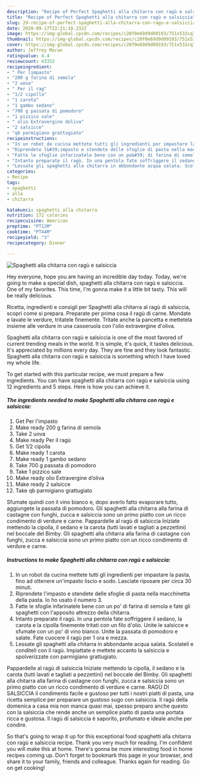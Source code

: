 ```yaml
---
description: "Recipe of Perfect Spaghetti alla chitarra con ragù e salsiccia"
title: "Recipe of Perfect Spaghetti alla chitarra con ragù e salsiccia"
slug: 29-recipe-of-perfect-spaghetti-alla-chitarra-con-ragu-e-salsiccia
date: 2020-09-17T22:21:18.232Z
image: https://img-global.cpcdn.com/recipes/c20f0e69d9d09193/751x532cq70/spaghetti-alla-chitarra-con-ragu-e-salsiccia-recipe-main-photo.jpg
thumbnail: https://img-global.cpcdn.com/recipes/c20f0e69d9d09193/751x532cq70/spaghetti-alla-chitarra-con-ragu-e-salsiccia-recipe-main-photo.jpg
cover: https://img-global.cpcdn.com/recipes/c20f0e69d9d09193/751x532cq70/spaghetti-alla-chitarra-con-ragu-e-salsiccia-recipe-main-photo.jpg
author: Jeffrey Moran
ratingvalue: 4.4
reviewcount: 43332
recipeingredient:
- " Per limpasto"
- "200 g farina di semola"
- "2 uova"
- " Per il rag"
- "1/2 cipolla"
- "1 carota"
- "1 gambo sedano"
- "700 g passata di pomodoro"
- "1 pizzico sale"
- " olio Extravergine doliva"
- "2 salsicce"
- "qb parmigiano grattugiato"
recipeinstructions:
- "In un robot da cucina mettete tutti gli ingredienti per impastare la pasta, fino ad ottenere un&#39;impasto liscio e sodo. Lasciate riposare per circa 30 minuti."
- "Riprendete l&#39;impasto e stendete delle sfoglie di pasta nella macchinetta della pasta. Io ho usato il numero 3."
- "Fatte le sfoglie infarinatele bene con un po&#39; di farina di semola e fate gli spaghetti con l&#39;apposito attrezzo della chitarra."
- "Intanto preparate il ragù. In una pentola fate soffriggere il sedano, la carota e la cipolla finemente tritati con un filo d&#39;olio. Unite le salsicce e sfumate con un po&#39; di vino bianco. Unite la passata di pomodoro e salate. Fate cuocere il ragù per 1 ora e mezza."
- "Lessate gli spaghetti alla chitarra in abbondante acqua salata. Scolateli e conditeli con il ragù. Impiattate e mettete accanto la salsiccia e spolverizzate con parmigiano grattugiato."
categories:
- Recipe
tags:
- spaghetti
- alla
- chitarra

katakunci: spaghetti alla chitarra 
nutrition: 172 calories
recipecuisine: American
preptime: "PT12M"
cooktime: "PT44M"
recipeyield: "3"
recipecategory: Dinner

---
```



![Spaghetti alla chitarra con ragù e salsiccia](https://img-global.cpcdn.com/recipes/c20f0e69d9d09193/751x532cq70/spaghetti-alla-chitarra-con-ragu-e-salsiccia-recipe-main-photo.jpg)

Hey everyone, hope you are having an incredible day today. Today, we're going to make a special dish, spaghetti alla chitarra con ragù e salsiccia. One of my favorites. This time, I'm gonna make it a little bit tasty. This will be really delicious.

Ricetta, ingredienti e consigli per Spaghetti alla chitarra al ragù di salsiccia, scopri come si prepara. Preparate per prima cosa il ragù di carne. Mondate e lavate le verdure, tritatele finemente. Tritate anche la pancetta e mettetela insieme alle verdure in una casseruola con l&#39;olio extravergine d&#39;oliva.

Spaghetti alla chitarra con ragù e salsiccia is one of the most favored of current trending meals in the world. It is simple, it's quick, it tastes delicious. It's appreciated by millions every day. They are fine and they look fantastic. Spaghetti alla chitarra con ragù e salsiccia is something which I have loved my whole life.


To get started with this particular recipe, we must prepare a few ingredients. You can have spaghetti alla chitarra con ragù e salsiccia using 12 ingredients and 5 steps. Here is how you can achieve it.

<!--inarticleads1-->

##### The ingredients needed to make Spaghetti alla chitarra con ragù e salsiccia:

1. Get  Per l&#39;impasto
1. Make ready 200 g farina di semola
1. Take 2 uova
1. Make ready  Per il ragù
1. Get 1/2 cipolla
1. Make ready 1 carota
1. Make ready 1 gambo sedano
1. Take 700 g passata di pomodoro
1. Take 1 pizzico sale
1. Make ready  olio Extravergine d’oliva
1. Make ready 2 salsicce
1. Take qb parmigiano grattugiato


Sfumate quindi con il vino bianco e, dopo averlo fatto evaporare tutto, aggiungete la passata di pomodoro. Gli spaghetti alla chitarra alla farina di castagne con funghi, zucca e salsiccia sono un primo piatto con un ricco condimento di verdure e carne. Pappardelle al ragù di salsiccia Iniziate mettendo la cipolla, il sedano e la carota (tutti lavati e tagliati a pezzettini) nel boccale del Bimby. Gli spaghetti alla chitarra alla farina di castagne con funghi, zucca e salsiccia sono un primo piatto con un ricco condimento di verdure e carne. 

<!--inarticleads2-->

##### Instructions to make Spaghetti alla chitarra con ragù e salsiccia:

1. In un robot da cucina mettete tutti gli ingredienti per impastare la pasta, fino ad ottenere un&#39;impasto liscio e sodo. Lasciate riposare per circa 30 minuti.
1. Riprendete l&#39;impasto e stendete delle sfoglie di pasta nella macchinetta della pasta. Io ho usato il numero 3.
1. Fatte le sfoglie infarinatele bene con un po&#39; di farina di semola e fate gli spaghetti con l&#39;apposito attrezzo della chitarra.
1. Intanto preparate il ragù. In una pentola fate soffriggere il sedano, la carota e la cipolla finemente tritati con un filo d&#39;olio. Unite le salsicce e sfumate con un po&#39; di vino bianco. Unite la passata di pomodoro e salate. Fate cuocere il ragù per 1 ora e mezza.
1. Lessate gli spaghetti alla chitarra in abbondante acqua salata. Scolateli e conditeli con il ragù. Impiattate e mettete accanto la salsiccia e spolverizzate con parmigiano grattugiato.


Pappardelle al ragù di salsiccia Iniziate mettendo la cipolla, il sedano e la carota (tutti lavati e tagliati a pezzettini) nel boccale del Bimby. Gli spaghetti alla chitarra alla farina di castagne con funghi, zucca e salsiccia sono un primo piatto con un ricco condimento di verdure e carne. RAGÙ DI SALSICCIA il condimento facile e gustoso per tutti i nostri piatti di pasta, una ricetta semplice per preparare un gustoso sugo con salsiccia. Il ragù della domenica a casa mia non manca quasi mai, spesso preparo anche questo con la salsiccia che rende anche un semplice piatto di pasta una portata ricca e gustosa. Il ragù di salsiccia è saporito, profumato e ideale anche per condire. 

So that's going to wrap it up for this exceptional food spaghetti alla chitarra con ragù e salsiccia recipe. Thank you very much for reading. I'm confident you will make this at home. There's gonna be more interesting food in home recipes coming up. Don't forget to bookmark this page in your browser, and share it to your family, friends and colleague. Thanks again for reading. Go on get cooking!
